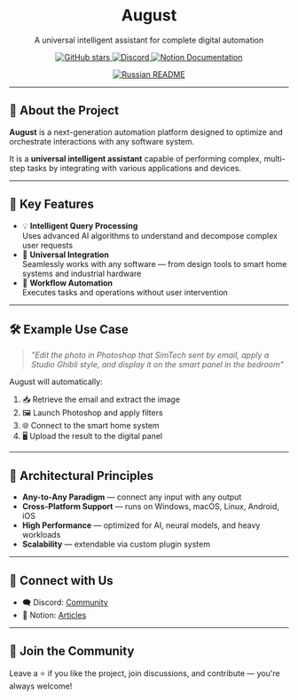 <!-- <p align="center">
  <img src="assets/cover.png" alt="August Banner" width="100%" />
</p> -->

<h1 align="center">August</h1>

<p align="center">
  A universal intelligent assistant for complete digital automation
</p>

<p align="center">
  <a href="https://github.com/BleynChannel/August">
    <img src="https://img.shields.io/github/stars/BleynChannel/August?style=for-the-badge&logo=github" alt="GitHub stars">
  </a>
  <a href="https://discord.gg/kDRHddvFxp">
    <img src="https://img.shields.io/discord/780097275753136148?label=Discord&logo=discord&style=for-the-badge" alt="Discord">
  </a>
  <a href="https://sky-launch-31a.notion.site/444bb37b207e42d5b2371ccbc3dfb7a7?v=c6d5f554886c4bb1940ace3de8c8a4a7">
    <img src="https://img.shields.io/badge/Notion-Documentation-blue?style=for-the-badge&logo=notion" alt="Notion Documentation">
  </a>
</p>

<p align="center">
  <a href="langs/ru/README.ru.md"><img src="https://img.shields.io/badge/lang-Russian-red?style=for-the-badge&logo=google-translate" alt="Russian README"></a>
  <!-- Future languages:
  <a href="langs/jp/README.jp.md"><img src="https://img.shields.io/badge/lang-Japanese-blueviolet?style=for-the-badge&logo=google-translate" alt="Japanese README"></a>
  -->
</p>

---

## 🚀 About the Project

**August** is a next-generation automation platform designed to optimize and orchestrate interactions with any software system.

It is a **universal intelligent assistant** capable of performing complex, multi-step tasks by integrating with various applications and devices.

---

## 🔑 Key Features

- 💡 **Intelligent Query Processing**  
  Uses advanced AI algorithms to understand and decompose complex user requests
- 🔌 **Universal Integration**  
  Seamlessly works with any software — from design tools to smart home systems and industrial hardware
- 🤖 **Workflow Automation**  
  Executes tasks and operations without user intervention

---

## 🛠️ Example Use Case

> _"Edit the photo in Photoshop that SimTech sent by email, apply a Studio Ghibli style, and display it on the smart panel in the bedroom"_

August will automatically:

1. 📥 Retrieve the email and extract the image  
2. 🖼️ Launch Photoshop and apply filters  
3. 🌐 Connect to the smart home system  
4. 🖥️ Upload the result to the digital panel

---

## 🧠 Architectural Principles

- **Any-to-Any Paradigm** — connect any input with any output  
- **Cross-Platform Support** — runs on Windows, macOS, Linux, Android, iOS  
- **High Performance** — optimized for AI, neural models, and heavy workloads  
- **Scalability** — extendable via custom plugin system  

---

## 📡 Connect with Us

- 🗨️ Discord: [Community](https://discord.gg/kDRHddvFxp)  
- 📘 Notion: [Articles](https://sky-launch-31a.notion.site/444bb37b207e42d5b2371ccbc3dfb7a7?v=c6d5f554886c4bb1940ace3de8c8a4a7)  

---

## 🤝 Join the Community

Leave a ⭐ if you like the project, join discussions, and contribute — you're always welcome!
